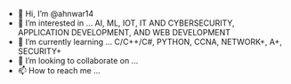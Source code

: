 - 👋 Hi, I’m @ahnwar14
- 👀 I’m interested in ... AI, ML, IOT, IT AND CYBERSECURITY, APPLICATION DEVELOPMENT, AND WEB DEVELOPMENT
- 🌱 I’m currently learning ... C/C++/C#, PYTHON, CCNA, NETWORK+, A+, SECURITY+
- 💞️ I’m looking to collaborate on ...
- 📫 How to reach me ...

<!---
ahnwar14/ahnwar14 is a ✨ special ✨ repository because its `README.md` (this file) appears on your GitHub profile.
You can click the Preview link to take a look at your changes.
--->
